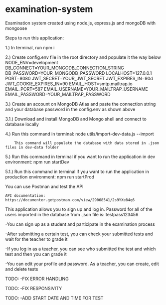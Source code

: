 # examination-system
Examination system created using node.js, express.js and mongoDB with mongoose 

Steps to run this application: 


1.) In terminal, run npm i	


2.) Create config.env file in the root directory and populate it the way below
	NODE_ENV=development
	DB_CONNECT=YOUR_MONGODB_CONNECTION_STRING
	DB_PASSWORD=YOUR_MONGODB_PASSWORD
	LOCALHOST=127.0.0.1
	PORT=8080
	JWT_SECRET=YOUR_JWT_SECRET
	JWT_EXPIRES_IN=90d
	JWT_COOKIE_EXPIRES_IN=90
	EMAIL_HOST=smtp.mailtrap.io
	EMAIL_PORT=587
	EMAIL_USERNAME=YOUR_MAILTRAP_USERNAME
	EMAIL_PASSWORD=YOUR_MAILTRAP_PASSWORD

 
3.) Create an account on MongoDB Atlas and paste the connection string and your database password in the config.env as shown above

3.1.) Download and install MongoDB and Mongo shell and connect to database locally


4.) Run this command in terminal: node utils/import-dev-data.js --import

		This command will populate the database with data stored in .json files in dev-data folder

5.) Run this command in terminal if you want to run the application in dev environment: npm run startDev

5.1.) Run this command in terminal if you want to run the application in production environment: npm run startProd

You can use Postman and test the API

	API documentation: https://documenter.getpostman.com/view/29068541/2s9YXe84q6


This application allows you to sign up and log in.
Password for all of the users imported in the database from .json file is: testpass123456


-You can sign up as a student and participate in the examination process


-After submitting a certain test, you can check your submitted tests and wait for the teacher to grade it


-If you log in as a teacher, you can see who submitted the test and which test and then you can grade it


-You can edit your profile and password. As a teacher, you can create, edit and delete tests


TODO: -FIX ERROR HANDLING

TODO: -FIX RESPONSIVITY

TODO: -ADD START DATE AND TIME FOR TEST






